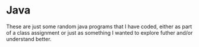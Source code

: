 # Java


These are just some random java programs that I have coded, either as part of a class assignment or just as something I wanted to explore futher and/or understand better. 
